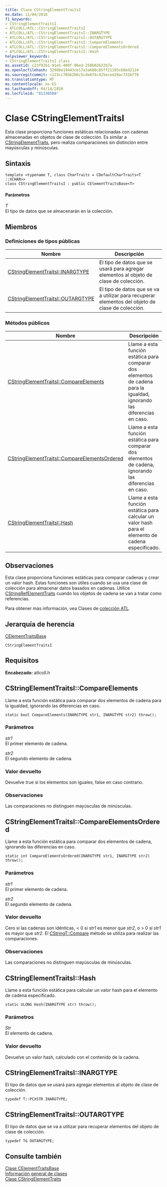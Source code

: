 ```yaml
---
title: Clase CStringElementTraitsI
ms.date: 11/04/2016
f1_keywords:
- CStringElementTraitsI
- ATLCOLL/ATL::CStringElementTraitsI
- ATLCOLL/ATL::CStringElementTraitsI::INARGTYPE
- ATLCOLL/ATL::CStringElementTraitsI::OUTARGTYPE
- ATLCOLL/ATL::CStringElementTraitsI::CompareElements
- ATLCOLL/ATL::CStringElementTraitsI::CompareElementsOrdered
- ATLCOLL/ATL::CStringElementTraitsI::Hash
helpviewer_keywords:
- CStringElementTraitsI class
ms.assetid: c23f92b1-91e5-400f-96ed-258b02622b7a
ms.openlocfilehash: 32980e19443cb17a3a688c85ff21195c60ed2124
ms.sourcegitcommit: c123cc76bb2b6c5cde6f4c425ece420ac733bf70
ms.translationtype: MT
ms.contentlocale: es-ES
ms.lasthandoff: 04/14/2020
ms.locfileid: "81330588"
---
```

# <a name="cstringelementtraitsi-class"></a>Clase CStringElementTraitsI

Esta clase proporciona funciones estáticas relacionadas con cadenas almacenadas en objetos de clase de colección. Es similar a [CStringElementTraits](../../atl/reference/cstringelementtraits-class.md), pero realiza comparaciones sin distinción entre mayúsculas y minúsculas.

## <a name="syntax"></a>Sintaxis

```
template <typename T, class CharTraits = CDefaultCharTraits<T ::XCHAR>>
class CStringElementTraitsI : public CElementTraitsBase<T>
```

#### <a name="parameters"></a>Parámetros

*T*<br/>
El tipo de datos que se almacenarán en la colección.

## <a name="members"></a>Miembros

### <a name="public-typedefs"></a>Definiciones de tipos públicas

|Nombre|Descripción|
|----------|-----------------|
|[CStringElementTraitsI::INARGTYPE](#inargtype)|El tipo de datos que se usará para agregar elementos al objeto de clase de colección.|
|[CStringElementTraitsI::OUTARGTYPE](#outargtype)|El tipo de datos que se va a utilizar para recuperar elementos del objeto de clase de colección.|

### <a name="public-methods"></a>Métodos públicos

|Nombre|Descripción|
|----------|-----------------|
|[CStringElementTraitsI::CompareElements](#compareelements)|Llame a esta función estática para comparar dos elementos de cadena para la igualdad, ignorando las diferencias en caso.|
|[CStringElementTraitsI::CompareElementsOrdered](#compareelementsordered)|Llame a esta función estática para comparar dos elementos de cadena, ignorando las diferencias en caso.|
|[CStringElementTraitsI::Hash](#hash)|Llame a esta función estática para calcular un valor hash para el elemento de cadena especificado.|

## <a name="remarks"></a>Observaciones

Esta clase proporciona funciones estáticas para comparar cadenas y crear un valor hash. Estas funciones son útiles cuando se usa una clase de colección para almacenar datos basados en cadenas. Utilice [CStringRefElementTraits](../../atl/reference/cstringrefelementtraits-class.md) cuando los objetos de cadena se van a tratar como referencias.

Para obtener más información, vea Clases de [colección ATL](../../atl/atl-collection-classes.md).

## <a name="inheritance-hierarchy"></a>Jerarquía de herencia

[CElementTraitsBase](../../atl/reference/celementtraitsbase-class.md)

`CStringElementTraitsI`

## <a name="requirements"></a>Requisitos

**Encabezado:** atlcoll.h

## <a name="cstringelementtraitsicompareelements"></a><a name="compareelements"></a>CStringElementTraitsI::CompareElements

Llame a esta función estática para comparar dos elementos de cadena para la igualdad, ignorando las diferencias en caso.

```
static bool CompareElements(INARGTYPE str1, INARGTYPE str2) throw();
```

### <a name="parameters"></a>Parámetros

*str1*<br/>
El primer elemento de cadena.

*str2*<br/>
El segundo elemento de cadena.

### <a name="return-value"></a>Valor devuelto

Devuelve true si los elementos son iguales, false en caso contrario.

### <a name="remarks"></a>Observaciones

Las comparaciones no distinguen mayúsculas de minúsculas.

## <a name="cstringelementtraitsicompareelementsordered"></a><a name="compareelementsordered"></a>CStringElementTraitsI::CompareElementsOrdered

Llame a esta función estática para comparar dos elementos de cadena, ignorando las diferencias en caso.

```
static int CompareElementsOrdered(INARGTYPE str1, INARGTYPE str2) throw();
```

### <a name="parameters"></a>Parámetros

*str1*<br/>
El primer elemento de cadena.

*str2*<br/>
El segundo elemento de cadena.

### <a name="return-value"></a>Valor devuelto

Cero si las cadenas son idénticas, < 0 si *str1* es menor que *str2*, o > 0 si *str1* es mayor que *str2*. El [CStringT::Compare](../../atl-mfc-shared/reference/cstringt-class.md#compare) método se utiliza para realizar las comparaciones.

### <a name="remarks"></a>Observaciones

Las comparaciones no distinguen mayúsculas de minúsculas.

## <a name="cstringelementtraitsihash"></a><a name="hash"></a>CStringElementTraitsI::Hash

Llame a esta función estática para calcular un valor hash para el elemento de cadena especificado.

```
static ULONG Hash(INARGTYPE str) throw();
```

### <a name="parameters"></a>Parámetros

*Str*<br/>
El elemento de cadena.

### <a name="return-value"></a>Valor devuelto

Devuelve un valor hash, calculado con el contenido de la cadena.

## <a name="cstringelementtraitsiinargtype"></a><a name="inargtype"></a>CStringElementTraitsI::INARGTYPE

El tipo de datos que se usará para agregar elementos al objeto de clase de colección.

```
typedef T::PCXSTR INARGTYPE;
```

## <a name="cstringelementtraitsioutargtype"></a><a name="outargtype"></a>CStringElementTraitsI::OUTARGTYPE

El tipo de datos que se va a utilizar para recuperar elementos del objeto de clase de colección.

```
typedef T& OUTARGTYPE;
```

## <a name="see-also"></a>Consulte también

[Clase CElementTraitsBase](../../atl/reference/celementtraitsbase-class.md)<br/>
[Información general de clases](../../atl/atl-class-overview.md)<br/>
[Clase CStringElementTraits](../../atl/reference/cstringelementtraits-class.md)

